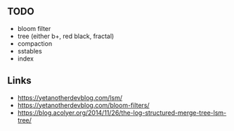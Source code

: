 ## TODO
- bloom filter
- tree (either b+, red black, fractal)
- compaction
- sstables
- index


## Links

- https://yetanotherdevblog.com/lsm/
- https://yetanotherdevblog.com/bloom-filters/
- https://blog.acolyer.org/2014/11/26/the-log-structured-merge-tree-lsm-tree/

